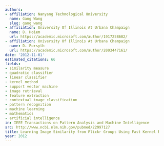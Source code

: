```yaml
---
authors:
- affiliation: Nanyang Technological University
  name: Gang Wang
  slug: gang_wang
- affiliation: University Of Illinois At Urbana Champaign
  name: D. Hoiem
  url: https://academic.microsoft.com/author/1917258602/
- affiliation: University Of Illinois At Urbana Champaign
  name: D. Forsyth
  url: https://academic.microsoft.com/author/2003447161/
date: '2012-11-01'
estimated_citations: 66
fields:
- similarity measure
- quadratic classifier
- linear classifier
- kernel method
- support vector machine
- image retrieval
- feature extraction
- contextual image classification
- pattern recognition
- machine learning
- mathematics
- artificial intelligence
in: IEEE Transactions on Pattern Analysis and Machine Intelligence
src: http://www.ncbi.nlm.nih.gov/pubmed/22997127
title: Learning Image Similarity from Flickr Groups Using Fast Kernel Machines
year: 2012
---
```

